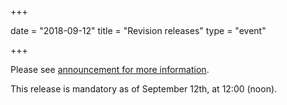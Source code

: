 +++

date = "2018-09-12"
title = "Revision releases"
type = "event"

+++

Please see [announcement for more information](/ehf/announcement/2018-08-14-new-releases-for-review/).

This release is mandatory as of September 12th, at 12:00 (noon).
